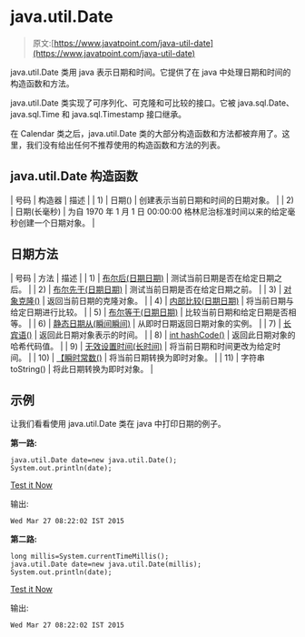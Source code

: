 # java.util.Date

> 原文:[https://www.javatpoint.com/java-util-date](https://www.javatpoint.com/java-util-date)

java.util.Date 类用 java 表示日期和时间。它提供了在 java 中处理日期和时间的构造函数和方法。

java.util.Date 类实现了可序列化、可克隆和可比较的<date>接口。它被 java.sql.Date、java.sql.Time 和 java.sql.Timestamp 接口继承。</date>

在 Calendar 类之后，java.util.Date 类的大部分构造函数和方法都被弃用了。这里，我们没有给出任何不推荐使用的构造函数和方法的列表。

## java.util.Date 构造函数

| 号码 | 构造器 | 描述 |
| 1) | 日期() | 创建表示当前日期和时间的日期对象。 |
| 2) | 日期(长毫秒) | 为自 1970 年 1 月 1 日 00:00:00 格林尼治标准时间以来的给定毫秒创建一个日期对象。 |

## 日期方法

| 号码 | 方法 | 描述 |
| 1) | [布尔后(日期日期)](java-date-after-method) | 测试当前日期是否在给定日期之后。 |
| 2) | [布尔先于(日期日期)](java-date-before-method) | 测试当前日期是否在给定日期之前。 |
| 3) | [对象克隆()](java-date-clone-method) | 返回当前日期的克隆对象。 |
| 4) | [内部比较(日期日期)](java-date-compareto-method) | 将当前日期与给定日期进行比较。 |
| 5) | [布尔等于(日期日期)](java-date-equals-method) | 比较当前日期和给定日期是否相等。 |
| 6) | [静态日期从(瞬间瞬间)](java-date-from-method) | 从即时日期返回日期对象的实例。 |
| 7) | [长宾语()](java-date-gettime-method) | 返回此日期对象表示的时间。 |
| 8) | [int hashCode()](java-date-hashcode-method) | 返回此日期对象的哈希代码值。 |
| 9) | [无效设置时间(长时间)](java-date-settime-method) | 将当前日期和时间更改为给定时间。 |
| 10) | [【瞬时常数()](java-date-toinstant-method) | 将当前日期转换为即时对象。 |
| 11) | 字符串 toString() | 将此日期转换为即时对象。 |

## 示例

让我们看看使用 java.util.Date 类在 java 中打印日期的例子。

**第一路:**

```
java.util.Date date=new java.util.Date();
System.out.println(date);

```

[Test it Now](https://compiler.javatpoint.com/opr/test.jsp?filename=UtilDateExample1)

输出:

```
Wed Mar 27 08:22:02 IST 2015

```

**第二路:**

```
long millis=System.currentTimeMillis();
java.util.Date date=new java.util.Date(millis);
System.out.println(date);

```

[Test it Now](https://compiler.javatpoint.com/opr/test.jsp?filename=UtilDateExample1)

输出:

```
Wed Mar 27 08:22:02 IST 2015

```